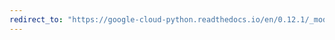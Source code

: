 ```yaml
---
redirect_to: "https://google-cloud-python.readthedocs.io/en/0.12.1/_modules/gcloud/logging/metric.html"
---
```

